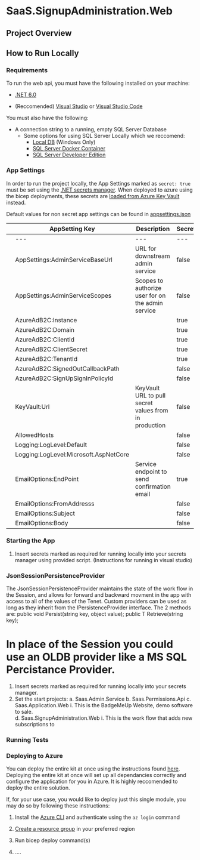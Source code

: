 # SaaS.SignupAdministration.Web

## Project Overview

## How to Run Locally

### Requirements

To run the web api, you must have the following installed on your machine:

- [.NET 6.0](https://dotnet.microsoft.com/en-us/download/dotnet/6.0)

- (Reccomended) [Visual Studio](https://visualstudio.microsoft.com/downloads/) or [Visual Studio Code](https://code.visualstudio.com/download)

You must also have the following:

- A connection string to a running, empty SQL Server Database
  - Some options for using SQL Server Locally which we reccomend:
    - [Local DB](https://docs.microsoft.com/en-us/sql/database-engine/configure-windows/sql-server-express-localdb?view=sql-server-ver15) (Windows Only)
    - [SQL Server Docker Container](https://hub.docker.com/_/microsoft-mssql-server)
    - [SQL Server Developer Edition](https://www.microsoft.com/en-us/sql-server/sql-server-downloads)

### App Settings

In order to run the project locally, the App Settings marked as `secret: true` must be set using the [.NET secrets manager](https://docs.microsoft.com/en-us/aspnet/core/security/app-secrets?view=aspnetcore-6.0&tabs=windows). When deployed to azure using the bicep deployments, these secrets are [loaded from Azure Key Vault](https://docs.microsoft.com/en-us/aspnet/core/security/key-vault-configuration?view=aspnetcore-6.0#secret-storage-in-the-development-environment) instead.

Default values for non secret app settings can be found in [appsettings.json](Saas.Admin.Service/appsettings.json)

|   | AppSetting Key                        | Description                                           | Secret | Default Value                 |   |
|---|---------------------------------------|-------------------------------------------------------|--------|-------------------------------|---|
|   | ---                                   | ---                                                   | ---    | ---                           |   |
|   | AppSettings:AdminServiceBaseUrl       | URL for downstream admin service                      | false  | https://localhost:7041/       |   |
|   | AppSettings:AdminServiceScopes        | Scopes to authorize user for on the admin service     | false  |                               |   |
|   | AzureAdB2C:Instance                   |                                                       | true   |                               |   |
|   | AzureAdB2C:Domain                     |                                                       | true   |                               |   |
|   | AzureAdB2C:ClientId                   |                                                       | true   |                               |   |
|   | AzureAdB2C:ClientSecret               |                                                       | true   |                               |   |
|   | AzureAdB2C:TenantId                   |                                                       | true   |                               |   |
|   | AzureAdB2C:SignedOutCallbackPath      |                                                       | false  | /signout/B2C_1A_SIGNUP_SIGNIN |   |
|   | AzureAdB2C:SignUpSignInPolicyId       |                                                       | false  | B2C_1A_SIGNUP_SIGNIN          |   |
|   | KeyVault:Url                          | KeyVault URL to pull secret values from in production | false  |                               |   |
|   | AllowedHosts                          |                                                       | false  | *                             |   |
|   | Logging:LogLevel:Default              |                                                       | false  | Information                   |   |
|   | Logging:LogLevel:Microsoft.AspNetCore |                                                       | false  | Warning                       |   |
|   | EmailOptions:EndPoint                 | Service endpoint to send confirmation email           | true   |                               |   |   
|   | EmailOptions:FromAddresss             |                                                       | false  |                               |   |
|   | EmailOptions:Subject                  |                                                       | false  |                               |   |
|   | EmailOptions:Body                     |                                                       | false  |                               |   |
### Starting the App

1. Insert secrets marked as required for running locally into your secrets manager using provided script.
(Instructions for running in visual studio)
 
### JsonSessionPersistenceProvider 
The JsonSessionPersistenceProvider maintains the state of the work flow in the Session, and allows for forward and backward movment in the app with 
access to all of the values of the Tenet. Custom providers can be used as long as they inherit from the IPersistenceProvider interface. 
The 2 methods are: 
        public void Persist(string key, object value);
        public T Retrieve<T>(string key);

In place of the Session you could use an OLDB provider like a MS SQL Percistance Provider. 
=======
1. Insert secrets marked as required for running locally into your secrets manager.
2. Set the start projects: 
    a. Saas.Admin.Service
    b. Saas.Permissions.Api
    c. Saas.Application.Web
        i. This is the BadgeMeUp Website, demo software to sale.  
    d. Saas.SignupAdministration.Web
        i. This is the work flow that adds new subscriptions to 


### Running Tests

### Deploying to Azure

<!-- TODO: Add link to instructions to deploy entire kit -->
You can deploy the entire kit at once using the instructions found [here](readme.md). Deploying the entire kit at once will set up all dependancies correctly and configure the application for you in Azure. It is highly reccomended to deploy the entire solution.

If, for your use case, you would like to deploy just this single module, you may do so by following these instructions:

1. Install the [Azure CLI](https://docs.microsoft.com/en-us/cli/azure/install-azure-cli) and authenticate using the `az login` command

2. [Create a resource group](https://docs.microsoft.com/en-us/azure/azure-resource-manager/management/manage-resource-groups-cli#create-resource-groups) in your preferred region

<!-- TODO: Put instructions in for running bicep deploy -->
3. Run bicep deploy command(s)

4. ....